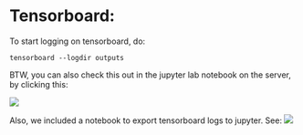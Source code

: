 # Tensorboard:
To start logging on tensorboard, do:
```
tensorboard --logdir outputs
```
BTW, you can also check this out in the jupyter lab notebook on the server, by clicking this:

![](https://raw.githubusercontent.com/chaoleili/jupyterlab_tensorboard/master/image/launcher.png)

Also, we included a notebook to export tensorboard logs to jupyter. See: ![](notebooks/plot_scalars.ipynb)